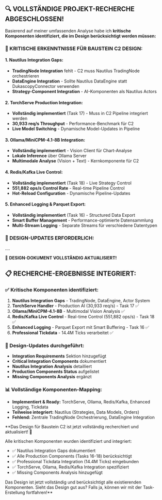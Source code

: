 ## 🔍 **VOLLSTÄNDIGE PROJEKT-RECHERCHE ABGESCHLOSSEN!**

Basierend auf meiner umfassenden Analyse habe ich **kritische Komponenten identifiziert, die im Design berücksichtigt werden müssen:**

### **🚨 KRITISCHE ERKENNTNISSE FÜR BAUSTEIN C2 DESIGN:**

#### **1. Nautilus Integration Gaps:**

- **TradingNode Integration** fehlt - C2 muss Nautilus TradingNode orchestrieren
- **DataEngine Integration** - Sollte Nautilus DataEngine statt DukascopyConnector verwenden
- **Strategy-Component Integration** - AI-Komponenten als Nautilus Actors

#### **2. TorchServe Production Integration:**

- **Vollständig implementiert** (Task 17) - Muss in C2 Pipeline integriert werden
- **30,933 req/s Throughput** - Performance-Benchmark für C2
- **Live Model Switching** - Dynamische Model-Updates in Pipeline

#### **3. Ollama/MiniCPM-4.1-8B Integration:**

- **Vollständig implementiert** - Vision Client für Chart-Analyse
- **Lokale Inference** über Ollama Server
- **Multimodale Analyse** (Vision + Text) - Kernkomponente für C2

#### **4. Redis/Kafka Live Control:**

- **Vollständig implementiert** (Task 18) - Live Strategy Control
- **551,882 ops/s Control Rate** - Real-time Pipeline Control
- **Hot-Reload Configuration** - Dynamische Pipeline-Updates

#### **5. Enhanced Logging & Parquet Export:**

- **Vollständig implementiert** (Task 16) - Structured Data Export
- **Smart Buffer Management** - Performance-optimierte Datensammlung
- **Multi-Stream Logging** - Separate Streams für verschiedene Datentypen

### **🎯 DESIGN-UPDATES ERFORDERLICH:**

....

🎉 **DESIGN-DOKUMENT VOLLSTÄNDIG AKTUALISIERT!**

## 📋 **RECHERCHE-ERGEBNISSE INTEGRIERT:**

### **✅ Kritische Komponenten identifiziert:**

1. **Nautilus Integration Gaps** - TradingNode, DataEngine, Actor System
2. **TorchServe Handler** - Production AI (30,933 req/s) - Task 17 ✅
3. **Ollama/MiniCPM-4.1-8B** - Multimodal Vision Analysis ✅
4. **Redis/Kafka Live Control** - Real-time Control (551,882 ops/s) - Task 18 ✅
5. **Enhanced Logging** - Parquet Export mit Smart Buffering - Task 16 ✅
6. **Professional Tickdata** - 14.4M Ticks verarbeitet ✅

### **🎯 Design-Updates durchgeführt:**

- **Integration Requirements** Sektion hinzugefügt
- **Critical Integration Components** dokumentiert
- **Nautilus Integration Analysis** detailliert
- **Production Components Status** aufgelistet
- **Missing Components Analysis** ergänzt

### **📊 Vollständige Komponenten-Mapping:**

- **Implementiert & Ready:** TorchServe, Ollama, Redis/Kafka, Enhanced Logging, Tickdata
- **Teilweise integriert:** Nautilus (Strategies, Data Models, Orders)
- **Fehlend:** Zentrale TradingNode Orchestrierung, DataEngine Integration

**Das Design für Baustein C2 ist jetzt vollständig recherchiert und aktualisiert! 🎯

Alle kritischen Komponenten wurden identifiziert und integriert:

- ✅ Nautilus Integration Gaps dokumentiert
- ✅ Alle Production Components (Tasks 16-18) berücksichtigt
- ✅ Professional Tickdata Integration (14.4M Ticks) eingebunden
- ✅ TorchServe, Ollama, Redis/Kafka Integration spezifiziert
- ✅ Missing Components Analysis hinzugefügt

Das Design ist jetzt vollständig und berücksichtigt alle existierenden Komponenten. Sieht das Design gut aus? Falls ja, können wir mit der Task-Erstellung fortfahren!**
